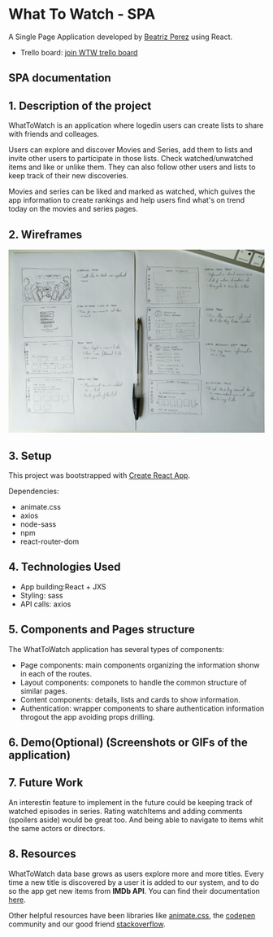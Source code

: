 # What To Watch - SPA

A Single Page Application developed by [Beatriz Perez](https://github.com/beatriz-perez) using React.

- Trello board: [join WTW trello board](https://trello.com/invite/b/6vu1AH4D/6b9ddcb9b22acd1688b9fc1ebf9efcc7/whattowatch-final-project)

## SPA documentation

## 1. Description of the project

WhatToWatch is an application where logedin users can create lists to share with friends and colleages.

Users can explore and discover Movies and Series, add them to lists and invite other users to participate in those lists. Check watched/unwatched items and like or unlike them.
They can also follow other users and lists to keep track of their new discoveries.

Movies and series can be liked and marked as watched, which guives the app information to create rankings and help users find what's on trend today on the movies and series pages.

## 2. Wireframes

![work wireframes and user stories](./src/images/wireframess-userstories.jpeg)

## 3. Setup

This project was bootstrapped with [Create React App](https://github.com/facebook/create-react-app).

Dependencies:

- animate.css
- axios
- node-sass
- npm
- react-router-dom

## 4. Technologies Used

- App building:React + JXS
- Styling: sass
- API calls: axios

## 5. Components and Pages structure

The WhatToWatch application has several types of components:

- Page components: main components organizing the information shonw in each of the routes.
- Layout components: componets to handle the common structure of similar pages.
- Content components: details, lists and cards to show information.
- Authentication: wrapper components to share authentication information throgout the app avoiding props drilling.

## 6. Demo(Optional) (Screenshots or GIFs of the application)

## 7. Future Work

An interestin feature to implement in the future could be keeping track of watched episodes in series.
Rating watchItems and adding comments (spoilers aside) would be great too. And being able to navigate to items whit the same actors or directors.

## 8. Resources

WhatToWatch data base grows as users explore more and more titles. Every time a new title is discovered by a user it is added to our system, and to do so the app get new items from **IMDb API**.
You can find their documentation [here](https://imdb-api.com/api).

Other helpful resources have been libraries like [animate.css](https://animate.style/), the [codepen](https://codepen.io/trending) community and our good friend [stackoverflow](https://stackoverflow.com/).
